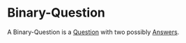 # Binary-Question

A Binary-Question is a [Question](600107.md) with two possibly [Answers](404.md).
